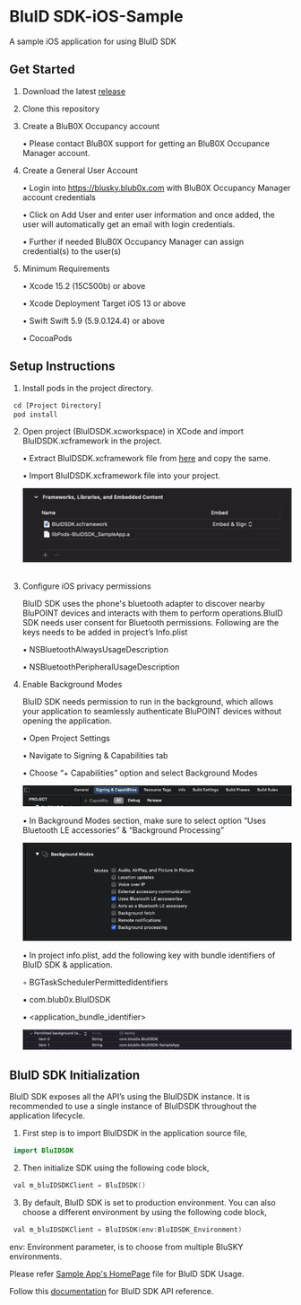 # BluID SDK-iOS-Sample
A sample iOS application for using BluID SDK 

## Get Started
1. Download the latest [release](https://github.com/blub0x/BluIDSDK-iOS-Sample/releases) 
2. Clone this repository
3. Create a BluB0X Occupancy account

   • Please contact BluB0X support for getting an BluB0X Occupance Manager account.

4. Create a General User Account

   • Login into https://blusky.blub0x.com with BluB0X Occupancy Manager account credentials 

   • Click on Add User and enter user information and once added, the user will automatically get an 
     email with login credentials. 

   • Further if needed BluB0X Occupancy Manager can assign credential(s) to the user(s)

5. Minimum Requirements
   
   • Xcode 15.2 (15C500b) or above 

   • Xcode Deployment Target iOS 13 or above 

   • Swift Swift 5.9 (5.9.0.124.4) or above
   
   • CocoaPods 

## Setup Instructions

1. Install pods in the project directory.

```
 cd [Project Directory]
 pod install
```

2. Open project (BluIDSDK.xcworkspace) in XCode and import BluIDSDK.xcframework in the project.

   • Extract BluIDSDK.xcframework file from [here](https://github.com/blub0x/BluIDSDK-iOS-Sample/releases/tag/v1.42) and copy the same.  

   • Import BluIDSDK.xcframework file into your project.

   ![BluIDSDK.xcframework file](images/Embed_xcFramework.png) 

3. Configure iOS privacy permissions

   BluID SDK uses the phone's bluetooth adapter to discover nearby BluPOINT devices and interacts with them to perform operations.BluID SDK needs user consent      for Bluetooth permissions. Following are the keys needs to be added in project’s Info.plist

   • NSBluetoothAlwaysUsageDescription 

   • NSBluetoothPeripheralUsageDescription 

4. Enable Background Modes

   BluID SDK needs permission to run in the background, which allows your application to seamlessly authenticate BluPOINT devices without opening the                application.         

   • Open Project Settings 

   • Navigate to Signing & Capabilities tab 

   • Choose “+ Capabilities” option and select Background Modes

   ![Capabilities](images/Capabilites.png)

   • In Background Modes section, make sure to select option “Uses Bluetooth LE accessories” & “Background Processing”

   ![Background Modes](images/Background_Modes.png)

   • In project info.plist, add the following key with bundle identifiers of BluID SDK & application. 
     
    ◦    BGTaskSchedulerPermittedIdentifiers 
    
      ▪ com.blub0x.BluIDSDK 
    
      ▪ <application_bundle_identifier>

   ![Background Task Scheduler](images/Background_Task.png)

## BluID SDK Initialization

BluID SDK exposes all the API’s using the BluIDSDK instance. It is recommended to use a single instance of BluIDSDK throughout the application lifecycle.

1. First step is to import BluIDSDK in the application source file,

```swift
 import BluIDSDK
```

2. Then initialize SDK using the following code block,

```swift 
 val m_bluIDSDKClient = BluIDSDK()
```

3. By default, BluID SDK is set to production environment. You can also choose a different environment by using the following code block,

```swift
 val m_bluIDSDKClient = BluIDSDK(env:BluIDSDK_Environment)
```
  env: Environment parameter, is to choose from multiple BluSKY environments.

Please refer [Sample App's HomePage](https://github.com/blub0x/BluIDSDK-iOS-Sample/blob/main/BluIDSDK_SampleApp/MainScreenViewController.swift) file for BluID SDK Usage.

Follow this [documentation](https://blub0x.github.io/BluIDSDK-iOS/index.html) for BluID SDK API reference.
